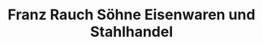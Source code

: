 ---
title: "Franz Rauch Söhne Eisenwaren und Stahlhandel"
url: /sinzheim/franz-rauch-soehne-eisenwaren-und-stahlhandel/
shop: Eisenwaren
---